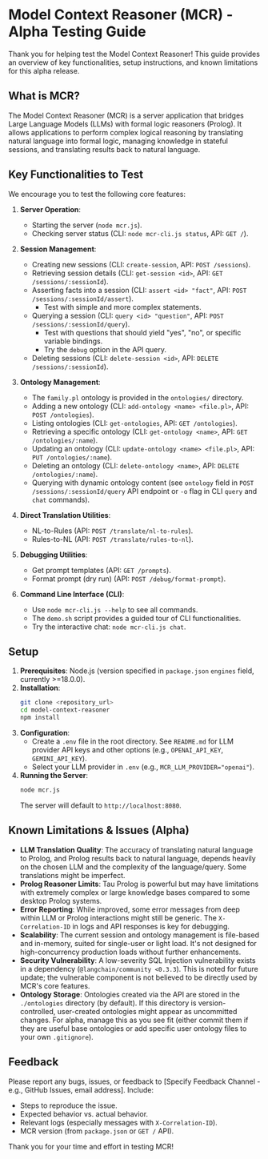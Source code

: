 # Model Context Reasoner (MCR) - Alpha Testing Guide

Thank you for helping test the Model Context Reasoner! This guide provides an overview of key functionalities, setup instructions, and known limitations for this alpha release.

## What is MCR?

The Model Context Reasoner (MCR) is a server application that bridges Large Language Models (LLMs) with formal logic reasoners (Prolog). It allows applications to perform complex logical reasoning by translating natural language into formal logic, managing knowledge in stateful sessions, and translating results back to natural language.

## Key Functionalities to Test

We encourage you to test the following core features:

1.  **Server Operation**:
    *   Starting the server (`node mcr.js`).
    *   Checking server status (CLI: `node mcr-cli.js status`, API: `GET /`).

2.  **Session Management**:
    *   Creating new sessions (CLI: `create-session`, API: `POST /sessions`).
    *   Retrieving session details (CLI: `get-session <id>`, API: `GET /sessions/:sessionId`).
    *   Asserting facts into a session (CLI: `assert <id> "fact"`, API: `POST /sessions/:sessionId/assert`).
        *   Test with simple and more complex statements.
    *   Querying a session (CLI: `query <id> "question"`, API: `POST /sessions/:sessionId/query`).
        *   Test with questions that should yield "yes", "no", or specific variable bindings.
        *   Try the `debug` option in the API query.
    *   Deleting sessions (CLI: `delete-session <id>`, API: `DELETE /sessions/:sessionId`).

3.  **Ontology Management**:
    *   The `family.pl` ontology is provided in the `ontologies/` directory.
    *   Adding a new ontology (CLI: `add-ontology <name> <file.pl>`, API: `POST /ontologies`).
    *   Listing ontologies (CLI: `get-ontologies`, API: `GET /ontologies`).
    *   Retrieving a specific ontology (CLI: `get-ontology <name>`, API: `GET /ontologies/:name`).
    *   Updating an ontology (CLI: `update-ontology <name> <file.pl>`, API: `PUT /ontologies/:name`).
    *   Deleting an ontology (CLI: `delete-ontology <name>`, API: `DELETE /ontologies/:name`).
    *   Querying with dynamic ontology content (see `ontology` field in `POST /sessions/:sessionId/query` API endpoint or `-o` flag in CLI `query` and `chat` commands).

4.  **Direct Translation Utilities**:
    *   NL-to-Rules (API: `POST /translate/nl-to-rules`).
    *   Rules-to-NL (API: `POST /translate/rules-to-nl`).

5.  **Debugging Utilities**:
    *   Get prompt templates (API: `GET /prompts`).
    *   Format prompt (dry run) (API: `POST /debug/format-prompt`).

6.  **Command Line Interface (CLI)**:
    *   Use `node mcr-cli.js --help` to see all commands.
    *   The `demo.sh` script provides a guided tour of CLI functionalities.
    *   Try the interactive chat: `node mcr-cli.js chat`.

## Setup

1.  **Prerequisites**: Node.js (version specified in `package.json` `engines` field, currently >=18.0.0).
2.  **Installation**:
    ```bash
    git clone <repository_url>
    cd model-context-reasoner
    npm install
    ```
3.  **Configuration**:
    *   Create a `.env` file in the root directory. See `README.md` for LLM provider API keys and other options (e.g., `OPENAI_API_KEY`, `GEMINI_API_KEY`).
    *   Select your LLM provider in `.env` (e.g., `MCR_LLM_PROVIDER="openai"`).
4.  **Running the Server**:
    ```bash
    node mcr.js
    ```
    The server will default to `http://localhost:8080`.

## Known Limitations & Issues (Alpha)

*   **LLM Translation Quality**: The accuracy of translating natural language to Prolog, and Prolog results back to natural language, depends heavily on the chosen LLM and the complexity of the language/query. Some translations might be imperfect.
*   **Prolog Reasoner Limits**: Tau Prolog is powerful but may have limitations with extremely complex or large knowledge bases compared to some desktop Prolog systems.
*   **Error Reporting**: While improved, some error messages from deep within LLM or Prolog interactions might still be generic. The `X-Correlation-ID` in logs and API responses is key for debugging.
*   **Scalability**: The current session and ontology management is file-based and in-memory, suited for single-user or light load. It's not designed for high-concurrency production loads without further enhancements.
*   **Security Vulnerability**: A low-severity SQL Injection vulnerability exists in a dependency (`@langchain/community <0.3.3`). This is noted for future update; the vulnerable component is not believed to be directly used by MCR's core features.
*   **Ontology Storage**: Ontologies created via the API are stored in the `./ontologies` directory (by default). If this directory is version-controlled, user-created ontologies might appear as uncommitted changes. For alpha, manage this as you see fit (either commit them if they are useful base ontologies or add specific user ontology files to your own `.gitignore`).

## Feedback

Please report any bugs, issues, or feedback to [Specify Feedback Channel - e.g., GitHub Issues, email address].
Include:
*   Steps to reproduce the issue.
*   Expected behavior vs. actual behavior.
*   Relevant logs (especially messages with `X-Correlation-ID`).
*   MCR version (from `package.json` or `GET /` API).

Thank you for your time and effort in testing MCR!
